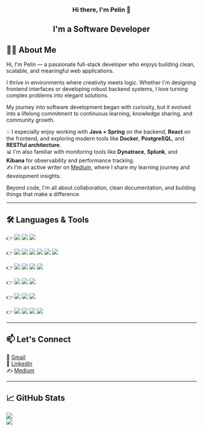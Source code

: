 <h3 align="center">
Hi there, I'm Pelin 👋
</h3>

<h2 align="center">
I'm a Software Developer
</h2> 

## 💁‍♀️ About Me

Hi, I'm Pelin — a passionate full-stack developer who enjoys building clean, scalable, and meaningful web applications.  

I thrive in environments where creativity meets logic. Whether I'm designing frontend interfaces or developing robust backend systems, I love turning complex problems into elegant solutions.  

My journey into software development began with curiosity, but it evolved into a lifelong commitment to continuous learning, knowledge sharing, and community growth.  

💡 I especially enjoy working with **Java + Spring** on the backend, **React** on the frontend, and exploring modern tools like **Docker**, **PostgreSQL**, and **RESTful architecture**.  
📊 I'm also familiar with monitoring tools like **Dynatrace**, **Splunk**, and **Kibana** for observability and performance tracking.  
✍️ I'm an active writer on [Medium](https://medium.com/@pelinhangisi), where I share my learning journey and development insights.  

Beyond code, I'm all about collaboration, clean documentation, and building things that make a difference.

---

## 🛠️ Languages & Tools

👉 <img src="https://img.shields.io/badge/GIT-E44C30?style=for-the-badge&logo=git&logoColor=white"> <img src="https://img.shields.io/badge/GitHub-100000?style=for-the-badge&logo=github&logoColor=white"> <img src="https://img.shields.io/badge/Markdown-000000?style=for-the-badge&logo=markdown&logoColor=white">

👉 <img src="https://img.shields.io/badge/Java-ED8B00?style=for-the-badge&logo=java&logoColor=white"> <img src="https://img.shields.io/badge/Spring-6DB33F?style=for-the-badge&logo=spring&logoColor=white"> <img src="https://img.shields.io/badge/Spring_Boot-F2F4F9?style=for-the-badge&logo=spring-boot"> <img src="https://img.shields.io/badge/RabbitMQ-%23FF6600.svg?style=for-the-badge&logo=rabbitmq&logoColor=white"> <img src="https://img.shields.io/badge/PostgreSQL-316192?style=for-the-badge&logo=postgresql&logoColor=white"> <img src="https://img.shields.io/badge/Postman-FF6C37?style=for-the-badge&logo=postman&logoColor=white">

👉 <img src="https://img.shields.io/badge/HTML5-E34F26?style=for-the-badge&logo=html5&logoColor=white"> <img src="https://img.shields.io/badge/CSS3-1572B6?style=for-the-badge&logo=css3&logoColor=white"> <img src="https://img.shields.io/badge/Bootstrap-563D7C?style=for-the-badge&logo=bootstrap&logoColor=white"> <img src="https://img.shields.io/badge/JavaScript-323330?style=for-the-badge&logo=javascript&logoColor=F7DF1E">

👉 <img src="https://img.shields.io/badge/React-20232A?style=for-the-badge&logo=react&logoColor=61DAFB"> <img src="https://img.shields.io/badge/jQuery-0769AD?style=for-the-badge&logo=jquery&logoColor=white"> <img src="https://img.shields.io/badge/AEM-2C2C2C?style=for-the-badge&logo=adobe&logoColor=white">

👉 <img src="https://img.shields.io/badge/Dynatrace-1496FF?style=for-the-badge&logo=dynatrace&logoColor=white"> <img src="https://img.shields.io/badge/Splunk-000000?style=for-the-badge&logo=splunk&logoColor=white"> <img src="https://img.shields.io/badge/Kibana-005571?style=for-the-badge&logo=kibana&logoColor=white"> 

👉 <img src="https://img.shields.io/badge/Docker-2CA5E0?style=for-the-badge&logo=docker&logoColor=white"> <img src="https://img.shields.io/badge/VSCode-0078D4?style=for-the-badge&logo=visual%20studio%20code&logoColor=white"> <img src="https://img.shields.io/badge/IntelliJ_IDEA-000000.svg?style=for-the-badge&logo=intellij-idea&logoColor=white"> <img src="https://img.shields.io/badge/Adobe%20Photoshop-31A8FF?style=for-the-badge&logo=adobe%20photoshop&logoColor=black">

---

## 📫 Let's Connect

📩 [Gmail](mailto:pelinhangisi@gmail.com)  
🔗 [LinkedIn](https://linkedin.com/in/pelinhangisi)  
✍️ [Medium](https://medium.com/@pelinhangisi)

---

## 📈 GitHub Stats

<img src="https://github-profile-trophy.vercel.app/?username=pelinhangisi&theme=onedark">  
<br>  
<img src="https://github-readme-stats.vercel.app/api/top-langs/?username=pelinhangisi&layout=compact&theme=dark">
